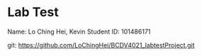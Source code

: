# Lab Test

Name: Lo Ching Hei, Kevin
Student ID: 101486171

git: https://github.com/LoChingHei/BCDV4021_labtestProject.git